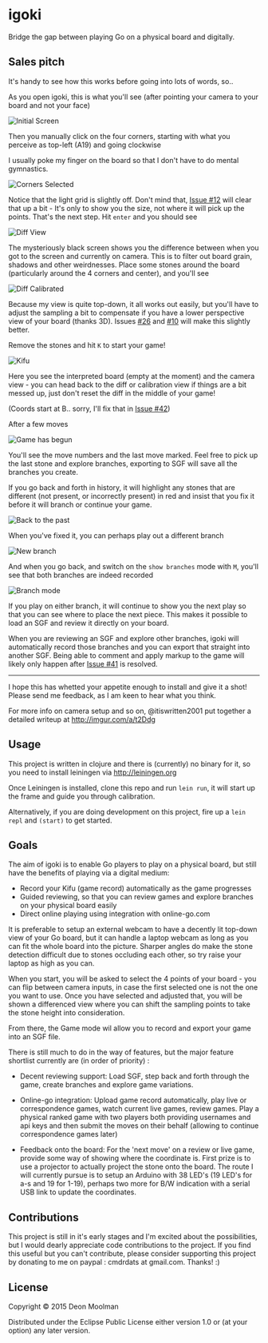 # igoki

Bridge the gap between playing Go on a physical board and digitally.

## Sales pitch
 
 It's handy to see how this works before going into lots of words, so..
 
 As you open igoki, this is what you'll see (after pointing your camera to your board and not your
 face)
 
 ![Initial Screen](resources/screen0.jpg)
 
 Then you manually click on the four corners, starting with what you perceive as top-left (A19) and going clockwise
 
 I usually poke my finger on the board so that I don't have to do mental gymnastics.
 
 ![Corners Selected](resources/screen1.jpg)
 
 Notice that the light grid is slightly off. Don't mind that, [Issue #12](https://github.com/CmdrDats/igoki/issues/12) will clear that up a bit -
 It's only to show you the size, not where it will pick up the points. That's the next step. Hit `enter`
 and you should see
 
 ![Diff View](resources/screen2.jpg)
 
 The mysteriously black screen shows you the difference between when you got to the screen and currently
 on camera. This is to filter out board grain, shadows and other weirdnesses. Place some stones around
 the board (particularly around the 4 corners and center), and you'll see
 
 ![Diff Calibrated](resources/screen3.jpg)
 
 Because my view is quite top-down, it all works out easily, but you'll have to adjust the sampling a
 bit to compensate if you have a lower perspective view of your board (thanks 3D). Issues [#26](https://github.com/CmdrDats/igoki/issues/26) and [#10](https://github.com/CmdrDats/igoki/issues/10)
 will make this slightly better.
 
 Remove the stones and hit `K` to start your game!
 
 ![Kifu](resources/screen4.jpg)
 
 Here you see the interpreted board (empty at the moment) and the camera view - you can head back to
 the diff or calibration view if things are a bit messed up, just don't reset the diff in the middle of your game!
 
 (Coords start at B.. sorry, I'll fix that in [Issue #42](https://github.com/CmdrDats/igoki/issues/42))
 
 After a few moves
 
 ![Game has begun](resources/screen5.jpg)
 
 You'll see the move numbers and the last move marked. Feel free to pick up the last stone and explore
 branches, exporting to SGF will save all the branches you create.
 
 If you go back and forth in history, it will highlight any stones that are different (not present,
 or incorrectly present) in red and insist that you fix it before it will branch or continue your game.
 
 ![Back to the past](resources/screen6.jpg)
 
 When you've fixed it, you can perhaps play out a different branch
 
 ![New branch](resources/screen7.jpg)
 
 And when you go back, and switch on the `show branches` mode with `M`, you'll see that both branches
 are indeed recorded
 
 ![Branch mode](resources/screen8.jpg)
 
 If you play on either branch, it will continue to show you the next play so that you can see where
 to place the next piece. This makes it possible to load an SGF and review it directly on your board.
 
 When you are reviewing an SGF and explore other branches, igoki will automatically record those branches
 and you can export that straight into another SGF. Being able to comment and apply markup to the
 game will likely only happen after [Issue #41](https://github.com/CmdrDats/igoki/issues/41) is resolved.
 
 ---
 
 I hope this has whetted your appetite enough to install and give it a shot! Please send me feedback,
 as I am keen to hear what you think.

 For more info on camera setup and so on, @itiswritten2001 put together a detailed writeup at http://imgur.com/a/t2Ddg

## Usage
 
 This project is written in clojure and there is (currently) no binary for it, so you need to install
 leiningen via http://leiningen.org
 
 Once Leiningen is installed, clone this repo and run `lein run`, 
 it will start up the frame and guide you through calibration.
 
 Alternatively, if you are doing development on this project, fire up a `lein repl` and `(start)` 
 to get started.
 


## Goals

The aim of igoki is to enable Go players to play on a physical board, but still have the benefits
of playing via a digital medium:

 - Record your Kifu (game record) automatically as the game progresses
 - Guided reviewing, so that you can review games and explore branches on your physical board easily
 - Direct online playing using integration with online-go.com

It is preferable to setup an external webcam to have a decently lit top-down view of your Go board,
but it can handle a laptop webcam as long as you can fit the whole board into the picture. Sharper
angles do make the stone detection difficult due to stones occluding each other, so try raise your
laptop as high as you can.

When you start, you will be asked to select the 4 points of your board - you can flip between camera
inputs, in case the first selected one is not the one you want to use. Once you have selected
and adjusted that, you will be shown a differenced view where you can shift the sampling points
to take the stone height into consideration.

From there, the Game mode wil allow you to record and export your game into an SGF file.

There is still much to do in the way of features, but the major feature shortlist currently are
 (in order of priority) :

 - Decent reviewing support: Load SGF, step back and forth through the game, create branches and 
   explore game variations. 
   
 - Online-go integration: Upload game record automatically, play live or correspondence games, watch
   current live games, review games. Play a physical ranked game with two players both providing
   usernames and api keys and then submit the moves on their behalf (allowing to continue
   correspondence games later)
   
 - Feedback onto the board: For the 'next move' on a review or live game, provide some way of
   showing where the coordinate is. First prize is to use a projector to actually project the stone
   onto the board. The route I will currently pursue is to setup an Arduino with 38 LED's
   (19 LED's for a-s and 19 for 1-19), perhaps two more for B/W indication with a serial USB link
   to update the coordinates.
   
## Contributions

This project is still in it's early stages and I'm excited about the possibilities, but I would
dearly appreciate code contributions to the project. If you find this useful but you can't contribute,
 please consider supporting this project by donating to me on paypal : cmdrdats at gmail.com. Thanks! :)
 
## License

Copyright © 2015 Deon Moolman

Distributed under the Eclipse Public License either version 1.0 or (at
your option) any later version.

